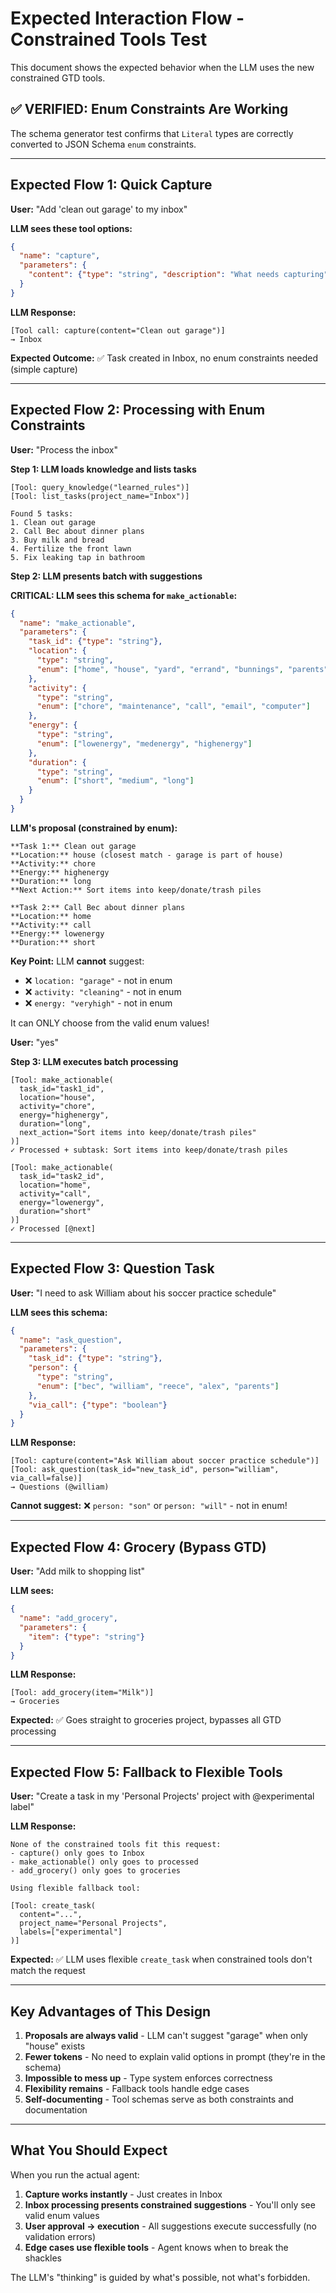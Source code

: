 # Expected Interaction Flow - Constrained Tools Test

This document shows the expected behavior when the LLM uses the new constrained GTD tools.

## ✅ VERIFIED: Enum Constraints Are Working

The schema generator test confirms that `Literal` types are correctly converted to JSON Schema `enum` constraints.

---

## Expected Flow 1: Quick Capture

**User:** "Add 'clean out garage' to my inbox"

**LLM sees these tool options:**
```json
{
  "name": "capture",
  "parameters": {
    "content": {"type": "string", "description": "What needs capturing"}
  }
}
```

**LLM Response:**
```
[Tool call: capture(content="Clean out garage")]
→ Inbox
```

**Expected Outcome:** ✅ Task created in Inbox, no enum constraints needed (simple capture)

---

## Expected Flow 2: Processing with Enum Constraints

**User:** "Process the inbox"

**Step 1: LLM loads knowledge and lists tasks**
```
[Tool: query_knowledge("learned_rules")]
[Tool: list_tasks(project_name="Inbox")]

Found 5 tasks:
1. Clean out garage
2. Call Bec about dinner plans
3. Buy milk and bread
4. Fertilize the front lawn
5. Fix leaking tap in bathroom
```

**Step 2: LLM presents batch with suggestions**

**CRITICAL: LLM sees this schema for `make_actionable`:**
```json
{
  "name": "make_actionable",
  "parameters": {
    "task_id": {"type": "string"},
    "location": {
      "type": "string",
      "enum": ["home", "house", "yard", "errand", "bunnings", "parents"]
    },
    "activity": {
      "type": "string",
      "enum": ["chore", "maintenance", "call", "email", "computer"]
    },
    "energy": {
      "type": "string",
      "enum": ["lowenergy", "medenergy", "highenergy"]
    },
    "duration": {
      "type": "string",
      "enum": ["short", "medium", "long"]
    }
  }
}
```

**LLM's proposal (constrained by enum):**
```
**Task 1:** Clean out garage
**Location:** house (closest match - garage is part of house)
**Activity:** chore
**Energy:** highenergy
**Duration:** long
**Next Action:** Sort items into keep/donate/trash piles

**Task 2:** Call Bec about dinner plans
**Location:** home
**Activity:** call
**Energy:** lowenergy
**Duration:** short
```

**Key Point:** LLM **cannot** suggest:
- ❌ `location: "garage"` - not in enum
- ❌ `activity: "cleaning"` - not in enum
- ❌ `energy: "veryhigh"` - not in enum

It can ONLY choose from the valid enum values!

**User:** "yes"

**Step 3: LLM executes batch processing**
```
[Tool: make_actionable(
  task_id="task1_id",
  location="house",
  activity="chore",
  energy="highenergy",
  duration="long",
  next_action="Sort items into keep/donate/trash piles"
)]
✓ Processed + subtask: Sort items into keep/donate/trash piles

[Tool: make_actionable(
  task_id="task2_id",
  location="home",
  activity="call",
  energy="lowenergy",
  duration="short"
)]
✓ Processed [@next]
```

---

## Expected Flow 3: Question Task

**User:** "I need to ask William about his soccer practice schedule"

**LLM sees this schema:**
```json
{
  "name": "ask_question",
  "parameters": {
    "task_id": {"type": "string"},
    "person": {
      "type": "string",
      "enum": ["bec", "william", "reece", "alex", "parents"]
    },
    "via_call": {"type": "boolean"}
  }
}
```

**LLM Response:**
```
[Tool: capture(content="Ask William about soccer practice schedule")]
[Tool: ask_question(task_id="new_task_id", person="william", via_call=false)]
→ Questions (@william)
```

**Cannot suggest:** ❌ `person: "son"` or `person: "will"` - not in enum!

---

## Expected Flow 4: Grocery (Bypass GTD)

**User:** "Add milk to shopping list"

**LLM sees:**
```json
{
  "name": "add_grocery",
  "parameters": {
    "item": {"type": "string"}
  }
}
```

**LLM Response:**
```
[Tool: add_grocery(item="Milk")]
→ Groceries
```

**Expected:** ✅ Goes straight to groceries project, bypasses all GTD processing

---

## Expected Flow 5: Fallback to Flexible Tools

**User:** "Create a task in my 'Personal Projects' project with @experimental label"

**LLM Response:**
```
None of the constrained tools fit this request:
- capture() only goes to Inbox
- make_actionable() only goes to processed
- add_grocery() only goes to groceries

Using flexible fallback tool:

[Tool: create_task(
  content="...",
  project_name="Personal Projects",
  labels=["experimental"]
)]
```

**Expected:** ✅ LLM uses flexible `create_task` when constrained tools don't match the request

---

## Key Advantages of This Design

1. **Proposals are always valid** - LLM can't suggest "garage" when only "house" exists
2. **Fewer tokens** - No need to explain valid options in prompt (they're in the schema)
3. **Impossible to mess up** - Type system enforces correctness
4. **Flexibility remains** - Fallback tools handle edge cases
5. **Self-documenting** - Tool schemas serve as both constraints and documentation

---

## What You Should Expect

When you run the actual agent:

1. **Capture works instantly** - Just creates in Inbox
2. **Inbox processing presents constrained suggestions** - You'll only see valid enum values
3. **User approval → execution** - All suggestions execute successfully (no validation errors)
4. **Edge cases use flexible tools** - Agent knows when to break the shackles

The LLM's "thinking" is guided by what's possible, not what's forbidden.
